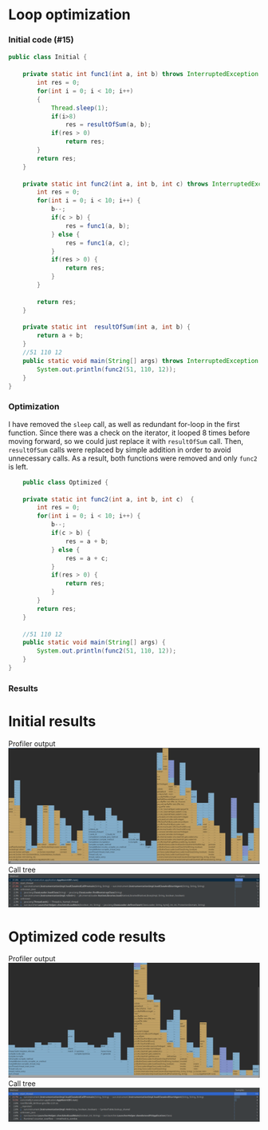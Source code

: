 # Loop optimization

### Initial code (#15)

``` java
public class Initial {

    private static int func1(int a, int b) throws InterruptedException {
        int res = 0;
        for(int i = 0; i < 10; i++)
        {
            Thread.sleep(1);
            if(i>8)
                res = resultOfSum(a, b);
            if(res > 0)
                return res;
        }
        return res;
    }

    private static int func2(int a, int b, int c) throws InterruptedException {
        int res = 0;
        for(int i = 0; i < 10; i++) {
            b--;
            if(c > b) {
                res = func1(a, b);
            } else {
                res = func1(a, c);
            }
            if(res > 0) {
                return res;
            }
        }

        return res;
    }

    private static int  resultOfSum(int a, int b) {
        return a + b;
    }
    //51 110 12
    public static void main(String[] args) throws InterruptedException {
        System.out.println(func2(51, 110, 12));
    }
}

```

### Optimization
I have removed the `sleep` call, as well as redundant for-loop in the first function. Since there was a check on the 
iterator, it looped 8 times before moving forward, so we could just replace it with `resultOfSum` call.
Then, `resultOfSum` calls were replaced by simple addition in order to avoid unnecessary calls. As a result, both 
functions were removed and only `func2` is left.

``` java
    public class Optimized {

    private static int func2(int a, int b, int c)  {
        int res = 0;
        for(int i = 0; i < 10; i++) {
            b--;
            if(c > b) {
                res = a + b;
            } else {
                res = a + c;
            }
            if(res > 0) {
                return res;
            }
        }
        return res;
    }

    //51 110 12
    public static void main(String[] args) {
        System.out.println(func2(51, 110, 12));
    }
}

```
### Results
# Initial results
Profiler output
![alt text](example-images/initial_profiler_res.png)
Call tree
![alt text](example-images/initial_call_tree.png) 
# Optimized code results
Profiler output
![alt text](example-images/optimized_profiler_res.png)
Call tree
![alt text](example-images/optimized_call_tree.png) 